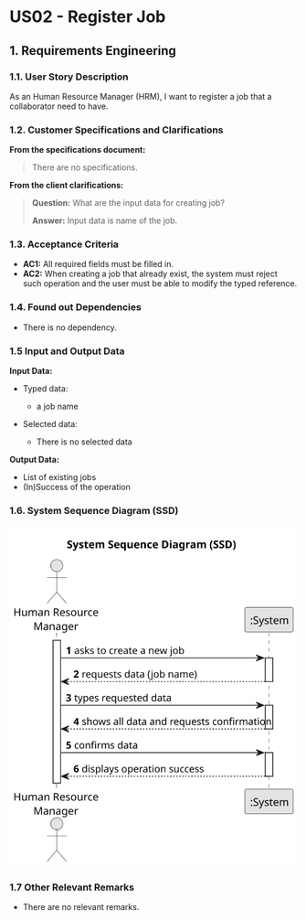 # US02 - Register Job


## 1. Requirements Engineering

### 1.1. User Story Description

As an Human Resource Manager (HRM), I want to register a job that a collaborator need to have.

### 1.2. Customer Specifications and Clarifications 

**From the specifications document:**

>	There are no specifications.

**From the client clarifications:**

> **Question:** What are the input data for creating job?
>
> **Answer:** Input data is name of the job.

### 1.3. Acceptance Criteria

* **AC1:** All required fields must be filled in.
* **AC2:** When creating a job that already exist, the system must reject such operation and the user must be able to modify the typed reference.

### 1.4. Found out Dependencies

* There is no dependency.

### 1.5 Input and Output Data

**Input Data:**

* Typed data:
    * a job name
	
* Selected data:
    * There is no selected data 

**Output Data:**

* List of existing jobs
* (In)Success of the operation

### 1.6. System Sequence Diagram (SSD)

![System Sequence Diagram](svg/us02-system-sequence-diagram.svg)

### 1.7 Other Relevant Remarks

* There are no relevant remarks.
